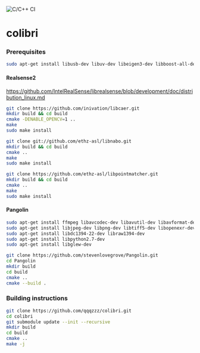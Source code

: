 ![C/C++ CI](https://github.com/qqqzzz/colibri/workflows/C/C++%20CI/badge.svg)

# colibri

### Prerequisites
```bash
sudo apt-get install libusb-dev libuv-dev libeigen3-dev libboost-all-dev libopencv-all-dev clang-format
```

#### Realsense2
https://github.com/IntelRealSense/librealsense/blob/development/doc/distribution_linux.md

```bash
git clone https://github.com/inivation/libcaer.git
mkdir build && cd build
cmake -DENABLE_OPENCV=1 ..
make
sudo make install
```
```bash
git clone git://github.com/ethz-asl/libnabo.git
mkdir build && cd build
cmake ..
make
sudo make install
```
```bash
git clone https://github.com/ethz-asl/libpointmatcher.git
mkdir build && cd build
cmake ..
make
sudo make install
```

#### Pangolin
```bash
sudo apt-get install ffmpeg libavcodec-dev libavutil-dev libavformat-dev libswscale-dev 
sudo apt-get install libjpeg-dev libpng-dev libtiff5-dev libopenexr-dev libxkbcommon-dev
sudo apt-get install libdc1394-22-dev libraw1394-dev
sudo apt-get install libpython2.7-dev
sudo apt-get install libglew-dev
```
```bash
git clone https://github.com/stevenlovegrove/Pangolin.git
cd Pangolin
mkdir build
cd build
cmake ..
cmake --build .
```

### Building instructions
```bash
git clone https://github.com/qqqzzz/colibri.git
cd colibri
git submodule update --init --recursive
mkdir build
cd build
cmake ..
make -j
```
